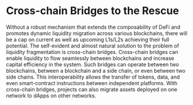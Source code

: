 # Cross-chain Bridges to the Rescue

Without a robust mechanism that extends the composability of DeFi and promotes dynamic liquidity migration across various blockchains, there will be a cap on current as well as upcoming L1s/L2s achieving their full potential. The self-evident and almost natural solution to the problem of liquidity fragmentation is cross-chain bridges. Cross-chain bridges can enable liquidity to flow seamlessly between blockchains and increase capital efficiency in the system. Such bridges can operate between two blockchains, between a blockchain and a side chain, or even between two side chains. This interoperability allows the transfer of tokens, data, and even smart-contract instructions between independent platforms. With cross-chain bridges, projects can also migrate assets deployed on one network to dApps on other networks.
